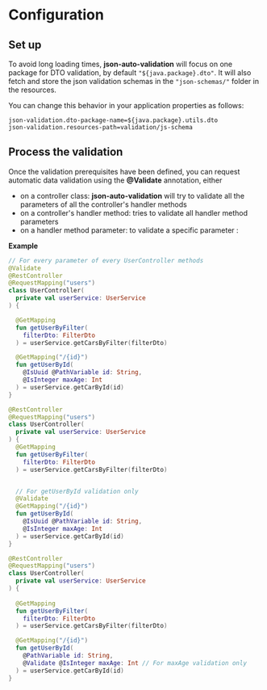 # Configuration

## Set up
To avoid long loading times, **json-auto-validation** will focus on
one package for DTO validation, by default `"${java.package}.dto"`.
It will also fetch and store the json validation schemas
in the `"json-schemas/"` folder in the resources.

You can change this behavior in your application properties as follows:
```properties
json-validation.dto-package-name=${java.package}.utils.dto
json-validation.resources-path=validation/js-schema
```

## Process the validation
Once the validation prerequisites have been defined, you can request automatic
data validation using the **@Validate** annotation, either
- on a controller class: **json-auto-validation** will try to validate all the parameters
  of all the controller's handler methods
- on a controller's handler method: tries to validate all handler method parameters
- on a handler method parameter: to validate a specific parameter :

**Example**

```kotlin
// For every parameter of every UserController methods
@Validate
@RestController
@RequestMapping("users")
class UserController(
  private val userService: UserService
) {

  @GetMapping
  fun getUserByFilter(
    filterDto: FilterDto
  ) = userService.getCarsByFilter(filterDto)

  @GetMapping("/{id}")
  fun getUserById(
    @IsUuid @PathVariable id: String,
    @IsInteger maxAge: Int
  ) = userService.getCarById(id)
}
```
```kotlin
@RestController
@RequestMapping("users")
class UserController(
  private val userService: UserService
) {
  @GetMapping
  fun getUserByFilter(
    filterDto: FilterDto
  ) = userService.getCarsByFilter(filterDto)


  // For getUserById validation only  
  @Validate
  @GetMapping("/{id}")
  fun getUserById(
    @IsUuid @PathVariable id: String,
    @IsInteger maxAge: Int
  ) = userService.getCarById(id)
}
```

```kotlin
@RestController
@RequestMapping("users")
class UserController(
  private val userService: UserService
) {
  
  @GetMapping
  fun getUserByFilter(
    filterDto: FilterDto
  ) = userService.getCarsByFilter(filterDto)

  @GetMapping("/{id}")
  fun getUserById(
    @PathVariable id: String,
    @Validate @IsInteger maxAge: Int // For maxAge validation only  
  ) = userService.getCarById(id)
}
```